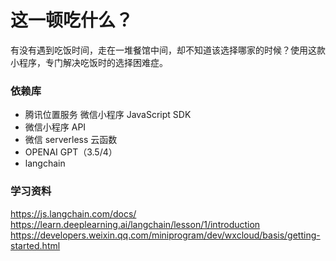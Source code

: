 # 这一顿吃什么？

有没有遇到吃饭时间，走在一堆餐馆中间，却不知道该选择哪家的时候？使用这款小程序，专门解决吃饭时的选择困难症。

### 依赖库

- 腾讯位置服务 微信小程序 JavaScript SDK
- 微信小程序 API
- 微信 serverless 云函数
- OPENAI GPT（3.5/4）
- langchain

### 学习资料

https://js.langchain.com/docs/
https://learn.deeplearning.ai/langchain/lesson/1/introduction
https://developers.weixin.qq.com/miniprogram/dev/wxcloud/basis/getting-started.html
